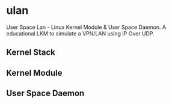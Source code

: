 # ulan
User Space Lan - Linux Kernel Module &amp; User Space Daemon. 
A educational LKM to simulate a VPN/LAN using IP Over UDP.

## Kernel Stack


## Kernel Module


## User Space Daemon
